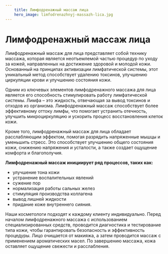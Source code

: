 ```yaml
---
    title: Лимфодренажный массаж лица
    hero_image: limfodrenazhnyj-massazh-lica.jpg
---
```

# Лимфодренажный массаж лица

Лимфодренажный массаж для лица представляет собой технику массажа, которая является неотъемлемой частью процедур по уходу за кожей, направленных на достижение здоровой и молодой кожи. Основанный на принципах активизации лимфатической системы, этот уникальный метод способствует удалению токсинов, улучшению циркуляции крови и улучшению состояния кожи.

Одним из ключевых элементов лимфодренажного массажа для лица является его способность стимулировать работу лимфатической системы. Лимфа – это жидкость, отвечающая за вывод токсинов и отходов из организма. Лимфодренажный массаж способствует более эффективному оттоку лимфы, что помогает устранить отечность, улучшить микроциркуляцию и ускорить процесс восстановления клеток кожи.

Кроме того, лимфодренажный массаж для лица обладает расслабляющим эффектом, помогая разрядить напряженные мышцы и уменьшить стресс. Это способствует улучшению общего состояния кожи, снижению напряжения и усталости, а также создает ощущение комфорта и благополучия.

**Лимфодренажный массаж инициирует ряд процессов, таких как:**

- улучшение тона кожи
- устранение воспалительных явлений
- сужение пор
- нормализация работы сальных желез
- стимуляция производства коллагена
- вывод лишней жидкости
- придание коже внутреннего сияния.

Наши косметологи подходят к каждому клиенту индивидуально. Перед началом лимфодренажного массажа с использованием специализированных средств, проводится диагностика и тестирование типа кожи, чтобы гарантировать безопасность и эффективность процедуры. Лицо очищается от макияжа, а затем проводится массаж с применением ароматических масел. По завершению массажа, кожа оставляет ощущение свежести и расслабления.